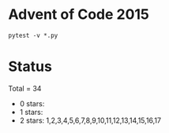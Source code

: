 Advent of Code 2015
===================

```pytest -v *.py```

Status
======

Total = 34

- 0 stars:
- 1 stars:
- 2 stars: 1,2,3,4,5,6,7,8,9,10,11,12,13,14,15,16,17

